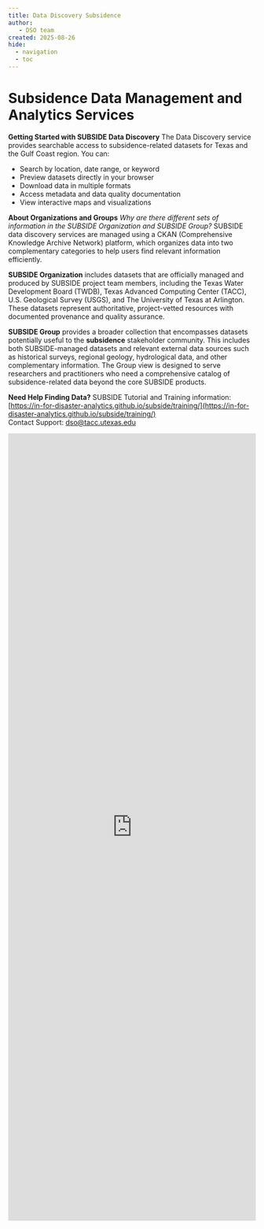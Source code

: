 ```yaml
---
title: Data Discovery Subsidence
author: 
   - DSO team
created: 2025-08-26
hide:
  - navigation
  - toc
---
```

# Subsidence Data Management and Analytics Services  
**Getting Started with SUBSIDE Data Discovery**
The Data Discovery service provides searchable access to subsidence-related datasets for Texas and the Gulf Coast region. You can:
- Search by location, date range, or keyword
- Preview datasets directly in your browser
- Download data in multiple formats
- Access metadata and data quality documentation
- View interactive maps and visualizations

**About Organizations and Groups**
_Why are there different sets of information in the SUBSIDE Organization and SUBSIDE Group?_
SUBSIDE data discovery services are managed using a CKAN (Comprehensive Knowledge Archive Network) platform, which organizes data into two complementary categories to help users find relevant information efficiently.

**SUBSIDE Organization** includes datasets that are officially managed and produced by SUBSIDE project team members, including the Texas Water Development Board (TWDB), Texas Advanced Computing Center (TACC), U.S. Geological Survey (USGS), and The University of Texas at Arlington. These datasets represent authoritative, project-vetted resources with documented provenance and quality assurance.

**SUBSIDE Group** provides a broader collection that encompasses datasets potentially useful to the **subsidence** stakeholder community. This includes both SUBSIDE-managed datasets and relevant external data sources such as historical surveys, regional geology, hydrological data, and other complementary information. The Group view is designed to serve researchers and practitioners who need a comprehensive catalog of subsidence-related data beyond the core SUBSIDE products.

**Need Help Finding Data?**
SUBSIDE Tutorial and Training information: [https://in-for-disaster-analytics.github.io/subside/training/](https://in-for-disaster-analytics.github.io/subside/training/)  
Contact Support: [dso@tacc.utexas.edu](mailto:dso@tacc.utexas.edu)

<div >
  <iframe width=100%, height=1600, frameBorder=0 src="https://ckan.tacc.utexas.edu/group/subsidence"></iframe>
</div>
